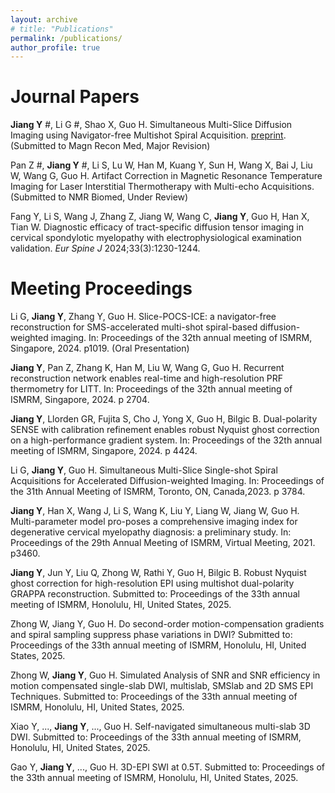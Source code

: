 ```yaml
---
layout: archive
# title: "Publications"
permalink: /publications/
author_profile: true
---
```


# Journal Papers
**Jiang Y** #, Li G #, Shao X, Guo H. Simultaneous Multi-Slice Diffusion Imaging using Navigator-free Multishot Spiral Acquisition. [preprint](https://arxiv.org/abs/2407.20904). (Submitted to Magn Recon Med, Major Revision)

Pan Z #, **Jiang Y** #, Li S, Lu W, Han M, Kuang Y, Sun H, Wang X, Bai J, Liu W, Wang G, Guo H. Artifact Correction in Magnetic Resonance Temperature Imaging for Laser Interstitial Thermotherapy with Multi-echo Acquisitions. (Submitted to NMR Biomed, Under Review)

Fang Y, Li S, Wang J, Zhang Z, Jiang W, Wang C, **Jiang Y**, Guo H, Han X, Tian W. Diagnostic efficacy of tract-specific diffusion tensor imaging in cervical spondylotic myelopathy with electrophysiological examination validation. *Eur Spine J* 2024;33(3):1230-1244.


# Meeting Proceedings

Li G, **Jiang Y**, Zhang Y, Guo H. Slice-POCS-ICE: a navigator-free reconstruction for SMS-accelerated multi-shot spiral-based diffusion-weighted imaging. In: Proceedings of the 32th annual meeting of ISMRM, Singapore, 2024. p1019. (Oral Presentation)

**Jiang Y**, Pan Z, Zhang K, Han M, Liu W, Wang G, Guo H. Recurrent reconstruction network enables real-time and high-resolution PRF thermometry for LITT. In: Proceedings of the 32th annual meeting of ISMRM, Singapore, 2024. p 2704.

**Jiang Y**, Llorden GR, Fujita S, Cho J, Yong X, Guo H, Bilgic B. Dual-polarity SENSE with calibration refinement enables robust Nyquist ghost correction on a high-performance gradient system. In: Proceedings of the 32th annual meeting of ISMRM, Singapore, 2024. p 4424.

Li G, **Jiang Y**, Guo H. Simultaneous Multi-Slice Single-shot Spiral Acquisitions for Accelerated Diffusion-weighted Imaging. In: Proceedings of the 31th Annual Meeting of ISMRM, Toronto, ON, Canada,2023. p 3784.

**Jiang Y**, Han X, Wang J, Li S, Wang K, Liu Y, Liang W, Jiang W, Guo H. Multi-parameter model pro-poses a comprehensive imaging index for degenerative cervical myelopathy diagnosis: a preliminary study. In: Proceedings of the 29th Annual Meeting of ISMRM, Virtual Meeting, 2021. p3460.

**Jiang Y**, Jun Y, Liu Q, Zhong W, Rathi Y, Guo H, Bilgic B. Robust Nyquist ghost correction for high-resolution EPI using multishot dual-polarity GRAPPA reconstruction. Submitted to: Proceedings of the 33th annual meeting of ISMRM, Honolulu, HI, United States, 2025.

Zhong W, Jiang Y, Guo H. Do second-order motion-compensation gradients and spiral sampling suppress phase variations in DWI? Submitted to: Proceedings of the 33th annual meeting of ISMRM, Honolulu, HI, United States, 2025.

Zhong W, **Jiang Y**, Guo H. Simulated Analysis of SNR and SNR efficiency in motion compensated single-slab DWI, multislab, SMSlab and 2D SMS EPI Techniques. Submitted to: Proceedings of the 33th annual meeting of ISMRM, Honolulu, HI, United States, 2025.

Xiao Y, ..., **Jiang Y**, ..., Guo H. Self-navigated simultaneous multi-slab 3D DWI. Submitted to: Proceedings of the 33th annual meeting of ISMRM, Honolulu, HI, United States, 2025.

Gao Y, **Jiang Y**, ..., Guo H. 3D-EPI SWI at 0.5T. Submitted to: Proceedings of the 33th annual meeting of ISMRM, Honolulu, HI, United States, 2025.